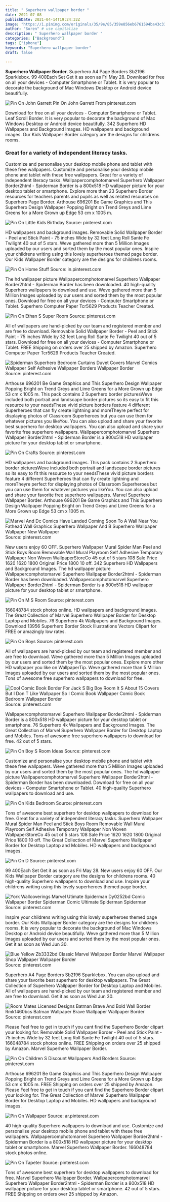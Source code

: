 ```yaml
---
title: " Superhero wallpaper border "
date: 2021-07-08
publishDate: 2021-04-14T19:24:32Z
image: "https://i.pinimg.com/originals/35/9e/85/359e856eb6761594ba43c3350822f4c7.jpg"
author: "Soren" # use capitalize
description: " Superhero wallpaper border "
categories: ["Background"]
tags: ["iphone"]
keywords: "Superhero wallpaper border"
draft: false

---
```



**Superhero Wallpaper Border**. Superhero A4 Page Borders Sb2196 Sparklebox. 99 400Each Set Get it as soon as Fri May 28. Download for free on all your devices - Computer Smartphone or Tablet. It is very popular to decorate the background of Mac Windows Desktop or Android device beautifully.

![Pin On John Garrett](https://i.pinimg.com/originals/9a/f8/b2/9af8b244a1ad5b98331c6a9d5287530b.jpg "Pin On John Garrett")
Pin On John Garrett From pinterest.com


Download for free on all your devices - Computer Smartphone or Tablet. Leaf Scroll Border. It is very popular to decorate the background of Mac Windows Desktop or Android device beautifully. 342 Superhero HD Wallpapers and Background Images. HD wallpapers and background images. Our Kids Wallpaper Border category are the designs for childrens rooms.

### Great for a variety of independent literacy tasks.

Customize and personalise your desktop mobile phone and tablet with these free wallpapers. Customize and personalise your desktop mobile phone and tablet with these free wallpapers. Great for a variety of independent literacy tasks. Wallpapercomphotomarvel Superhero Wallpaper Border2html - Spiderman Border is a 800x518 HD wallpaper picture for your desktop tablet or smartphone. Explore more than 23 Superhero Border resources for teachers parents and pupils as well as related resources on Superhero Page Border. Arthouse 696201 Be Game Graphics and This Superhero Design Wallpaper Popping Bright on Trend Greys and Lime Greens for a More Grown up Edge 53 cm x 1005 m.


![Pin On Little Kids Birthday](https://i.pinimg.com/originals/40/b8/ff/40b8ffbbd2facb9aa80bb3667f0f51fe.jpg "Pin On Little Kids Birthday")
Source: pinterest.com

HD wallpapers and background images. Removable Solid Wallpaper Border - Peel and Stick Paint - 75 inches Wide by 32 feet Long Roll Sante Fe Twilight 40 out of 5 stars. Weve gathered more than 5 Million Images uploaded by our users and sorted them by the most popular ones. Inspire your childrens writing using this lovely superheroes themed page border. Our Kids Wallpaper Border category are the designs for childrens rooms.

![Pin On Home Stuff](https://i.pinimg.com/474x/96/c7/d4/96c7d4b4e69cbe8b8e102dadfd4817c1.jpg "Pin On Home Stuff")
Source: in.pinterest.com

The hd wallpaper picture Wallpapercomphotomarvel Superhero Wallpaper Border2html - Spiderman Border has been downloaded. 40 high-quality Superhero wallpapers to download and use. Weve gathered more than 5 Million Images uploaded by our users and sorted them by the most popular ones. Download for free on all your devices - Computer Smartphone or Tablet. Superhero Computer Paper Tcr5629 Products Teacher Created.

![Pin On Ethan S Super Room](https://i.pinimg.com/originals/54/4c/c6/544cc62eb39a816f3515af949246c8db.jpg "Pin On Ethan S Super Room")
Source: pinterest.com

All of wallpapers are hand-picked by our team and registered member and are free to download. Removable Solid Wallpaper Border - Peel and Stick Paint - 75 inches Wide by 32 feet Long Roll Sante Fe Twilight 40 out of 5 stars. Download for free on all your devices - Computer Smartphone or Tablet. FREE Shipping on orders over 25 shipped by Amazon. Superhero Computer Paper Tcr5629 Products Teacher Created.

![Spiderman Superhero Bedroom Curtains Duvet Covers Marvel Comics Wallpaper Self Adhesive Wallpaper Borders Wallpaper Border](https://i.pinimg.com/originals/5b/39/0f/5b390f5616223d714a84944896bb9345.jpg "Spiderman Superhero Bedroom Curtains Duvet Covers Marvel Comics Wallpaper Self Adhesive Wallpaper Borders Wallpaper Border")
Source: pinterest.com

Arthouse 696201 Be Game Graphics and This Superhero Design Wallpaper Popping Bright on Trend Greys and Lime Greens for a More Grown up Edge 53 cm x 1005 m. This pack contains 2 Superhero border picturesWeve included both portrait and landscape border pictures so its easy to fit this resource to your needsThese vivid picture borders feature 4 different Superheroes that can fly create lightning and moreTheyre perfect for displaying photos of Classroom Superheroes but you can use them for whatever pictures you likeYou. You can also upload and share your favorite best superhero for desktop wallpapers. You can also upload and share your favorite free superhero wallpapers. Wallpapercomphotomarvel Superhero Wallpaper Border2html - Spiderman Border is a 800x518 HD wallpaper picture for your desktop tablet or smartphone.

![Pin On Crafts](https://i.pinimg.com/originals/b9/f6/14/b9f61419dae8553cbf8d4e8c746b323b.jpg "Pin On Crafts")
Source: pinterest.com

HD wallpapers and background images. This pack contains 2 Superhero border picturesWeve included both portrait and landscape border pictures so its easy to fit this resource to your needsThese vivid picture borders feature 4 different Superheroes that can fly create lightning and moreTheyre perfect for displaying photos of Classroom Superheroes but you can use them for whatever pictures you likeYou. You can also upload and share your favorite free superhero wallpapers. Marvel Superhero Wallpaper Border. Arthouse 696201 Be Game Graphics and This Superhero Design Wallpaper Popping Bright on Trend Greys and Lime Greens for a More Grown up Edge 53 cm x 1005 m.

![Marvel And Dc Comics Have Landed Coming Soon To A Wall Near You Fathead Wall Graphics Superhero Wallpaper And B Superhero Wallpaper Wallpaper New Wallpaper](https://i.pinimg.com/originals/d4/51/8f/d4518f8cf9f945b1080601a8269f991c.jpg "Marvel And Dc Comics Have Landed Coming Soon To A Wall Near You Fathead Wall Graphics Superhero Wallpaper And B Superhero Wallpaper Wallpaper New Wallpaper")
Source: pinterest.com

New users enjoy 60 OFF. Superhero Wallpaper Mural Spider Man Peel and Stick Boys Room Removable Wall Mural Playroom Self Adhesive Temporary Wallpaper Non Woven WallpaperStoreCo 45 out of 5 stars 108 Sale Price 1620 1620 1800 Original Price 1800 10 off. 342 Superhero HD Wallpapers and Background Images. The hd wallpaper picture Wallpapercomphotomarvel Superhero Wallpaper Border2html - Spiderman Border has been downloaded. Wallpapercomphotomarvel Superhero Wallpaper Border2html - Spiderman Border is a 800x518 HD wallpaper picture for your desktop tablet or smartphone.

![Pin On M S Room](https://i.pinimg.com/originals/4a/15/de/4a15debcfa4b9037095766a33d449f77.jpg "Pin On M S Room")
Source: pinterest.com

166048784 stock photos online. HD wallpapers and background images. The Great Collection of Marvel Superhero Wallpaper Border for Desktop Laptop and Mobiles. 76 Superhero 4k Wallpapers and Background Images. Download 13956 Superhero Border Stock Illustrations Vectors Clipart for FREE or amazingly low rates.

![Pin On Boys](https://i.pinimg.com/originals/e7/b9/7b/e7b97b94e15a8aaef3112abfe9b92e1f.jpg "Pin On Boys")
Source: pinterest.com

All of wallpapers are hand-picked by our team and registered member and are free to download. Weve gathered more than 5 Million Images uploaded by our users and sorted them by the most popular ones. Explore more other HD wallpaper you like on WallpaperTip. Weve gathered more than 5 Million Images uploaded by our users and sorted them by the most popular ones. Tons of awesome free superhero wallpapers to download for free.

![Cool Comic Book Border For Jack S Big Boy Room It S About 15 Covers But I Don T Like Wallpaper So I Comic Book Wallpaper Comic Book Bedroom Wallpaper Border](https://i.pinimg.com/originals/f1/fe/30/f1fe30b63be879a6c393a71fdb556bab.jpg "Cool Comic Book Border For Jack S Big Boy Room It S About 15 Covers But I Don T Like Wallpaper So I Comic Book Wallpaper Comic Book Bedroom Wallpaper Border")
Source: pinterest.com

Wallpapercomphotomarvel Superhero Wallpaper Border2html - Spiderman Border is a 800x518 HD wallpaper picture for your desktop tablet or smartphone. 76 Superhero 4k Wallpapers and Background Images. The Great Collection of Marvel Superhero Wallpaper Border for Desktop Laptop and Mobiles. Tons of awesome free superhero wallpapers to download for free. 42 out of 5 stars.

![Pin On Boy S Room Ideas](https://i.pinimg.com/736x/51/8e/a2/518ea2e9ed65ec36634b328beb450fca.jpg "Pin On Boy S Room Ideas")
Source: pinterest.com

Customize and personalise your desktop mobile phone and tablet with these free wallpapers. Weve gathered more than 5 Million Images uploaded by our users and sorted them by the most popular ones. The hd wallpaper picture Wallpapercomphotomarvel Superhero Wallpaper Border2html - Spiderman Border has been downloaded. Download for free on all your devices - Computer Smartphone or Tablet. 40 high-quality Superhero wallpapers to download and use.

![Pin On Kids Bedroom](https://i.pinimg.com/originals/84/c0/eb/84c0eb92e0d0170c9e9e0cd253cece09.jpg "Pin On Kids Bedroom")
Source: pinterest.com

Tons of awesome best superhero for desktop wallpapers to download for free. Great for a variety of independent literacy tasks. Superhero Wallpaper Mural Spider Man Peel and Stick Boys Room Removable Wall Mural Playroom Self Adhesive Temporary Wallpaper Non Woven WallpaperStoreCo 45 out of 5 stars 108 Sale Price 1620 1620 1800 Original Price 1800 10 off. The Great Collection of Marvel Superhero Wallpaper Border for Desktop Laptop and Mobiles. HD wallpapers and background images.

![Pin On D](https://i.pinimg.com/originals/ee/5a/0a/ee5a0aa9af8a7a282388ef8b0ebe4415.jpg "Pin On D")
Source: pinterest.com

99 400Each Set Get it as soon as Fri May 28. New users enjoy 60 OFF. Our Kids Wallpaper Border category are the designs for childrens rooms. 40 high-quality Superhero wallpapers to download and use. Inspire your childrens writing using this lovely superheroes themed page border.

![York Wallcoverings Marvel Utimate Spiderman Dy0252bd Comic Wallpaper Border Spiderman Comic Ultimate Spiderman Spiderman](https://i.pinimg.com/236x/4b/00/82/4b008232ffa2e397e7b130f07f6dfb2f.jpg "York Wallcoverings Marvel Utimate Spiderman Dy0252bd Comic Wallpaper Border Spiderman Comic Ultimate Spiderman Spiderman")
Source: pinterest.com

Inspire your childrens writing using this lovely superheroes themed page border. Our Kids Wallpaper Border category are the designs for childrens rooms. It is very popular to decorate the background of Mac Windows Desktop or Android device beautifully. Weve gathered more than 5 Million Images uploaded by our users and sorted them by the most popular ones. Get it as soon as Wed Jun 30.

![Blue Yellow Zb3332bd Classic Marvel Wallpaper Border Marvel Wallpaper Shop Wallpaper Wallpaper Border](https://i.pinimg.com/originals/da/9a/4d/da9a4d046352d681f6d0b2338bffa266.jpg "Blue Yellow Zb3332bd Classic Marvel Wallpaper Border Marvel Wallpaper Shop Wallpaper Wallpaper Border")
Source: pinterest.com

Superhero A4 Page Borders Sb2196 Sparklebox. You can also upload and share your favorite best superhero for desktop wallpapers. The Great Collection of Superhero Wallpaper Border for Desktop Laptop and Mobiles. All of wallpapers are hand-picked by our team and registered member and are free to download. Get it as soon as Wed Jun 30.

![Room Mates Licensed Designs Batman Brave And Bold Wall Border Rmk1460bcs Batman Wallpaper Brave Wallpaper Wallpaper Border](https://i.pinimg.com/originals/fd/a7/f3/fda7f3dc0c7ff258e5706bd54e31d3e0.jpg "Room Mates Licensed Designs Batman Brave And Bold Wall Border Rmk1460bcs Batman Wallpaper Brave Wallpaper Wallpaper Border")
Source: pinterest.com

Please Feel free to get in touch if you cant find the Superhero Border clipart your looking for. Removable Solid Wallpaper Border - Peel and Stick Paint - 75 inches Wide by 32 feet Long Roll Sante Fe Twilight 40 out of 5 stars. 166048784 stock photos online. FREE Shipping on orders over 25 shipped by Amazon. Marvel Superhero Wallpaper Border.

![Pin On Children S Discount Wallpapers And Borders](https://i.pinimg.com/originals/9d/c3/bd/9dc3bd8d82648fb033cb5ecee6ec7aa3.jpg "Pin On Children S Discount Wallpapers And Borders")
Source: pinterest.com

Arthouse 696201 Be Game Graphics and This Superhero Design Wallpaper Popping Bright on Trend Greys and Lime Greens for a More Grown up Edge 53 cm x 1005 m. FREE Shipping on orders over 25 shipped by Amazon. Please Feel free to get in touch if you cant find the Superhero Border clipart your looking for. The Great Collection of Marvel Superhero Wallpaper Border for Desktop Laptop and Mobiles. HD wallpapers and background images.

![Pin On Wallpaper](https://i.pinimg.com/originals/b7/f7/29/b7f72931ab847501c9eca229e171b52a.jpg "Pin On Wallpaper")
Source: ar.pinterest.com

40 high-quality Superhero wallpapers to download and use. Customize and personalise your desktop mobile phone and tablet with these free wallpapers. Wallpapercomphotomarvel Superhero Wallpaper Border2html - Spiderman Border is a 800x518 HD wallpaper picture for your desktop tablet or smartphone. Marvel Superhero Wallpaper Border. 166048784 stock photos online.

![Pin On Tapeter](https://i.pinimg.com/originals/35/9e/85/359e856eb6761594ba43c3350822f4c7.jpg "Pin On Tapeter")
Source: pinterest.com

Tons of awesome best superhero for desktop wallpapers to download for free. Marvel Superhero Wallpaper Border. Wallpapercomphotomarvel Superhero Wallpaper Border2html - Spiderman Border is a 800x518 HD wallpaper picture for your desktop tablet or smartphone. 42 out of 5 stars. FREE Shipping on orders over 25 shipped by Amazon.

